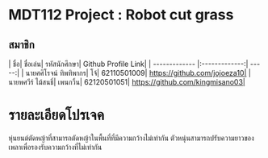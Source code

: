 # MDT112 Project : Robot cut grass

## สมาชิก


|   ชื่อ|   ชื่อเล่น|   รหัสนักศึกษา|   Github Profile Link|
| ------------- |:-------------:| -----:|
|   นายศศิโรจน์ ทิพทิพากร|   โจ้|   62110501009|   https://github.com/jojoeza10|
|   นายพศวีร์ ไม้สนธิ์|   เพนกวิ้น|   62120501051|   https://github.com/kingmisano03|


# รายละเอียดโปรเจค
หุ่นยนต์ตัดหญ้าที่สามารถตัดหญ้าในพื้นที่ที่มีความกว้างไม่เท่ากัน
ตัวหนุ่นสามารถปรับความยาวของเพลาเพื่อรองรับความกว้างที่ไม่เท่ากัน
